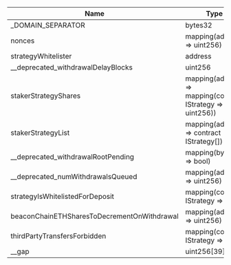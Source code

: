 | Name                                        | Type                                                       | Slot | Offset | Bytes | Contract                                                             |
|---------------------------------------------|------------------------------------------------------------|------|--------|-------|----------------------------------------------------------------------|
| _DOMAIN_SEPARATOR                           | bytes32                                                    | 0    | 0      | 32    | src/contracts/core/StrategyManagerStorage.sol:StrategyManagerStorage |
| nonces                                      | mapping(address => uint256)                                | 1    | 0      | 32    | src/contracts/core/StrategyManagerStorage.sol:StrategyManagerStorage |
| strategyWhitelister                         | address                                                    | 2    | 0      | 20    | src/contracts/core/StrategyManagerStorage.sol:StrategyManagerStorage |
| __deprecated_withdrawalDelayBlocks          | uint256                                                    | 3    | 0      | 32    | src/contracts/core/StrategyManagerStorage.sol:StrategyManagerStorage |
| stakerStrategyShares                        | mapping(address => mapping(contract IStrategy => uint256)) | 4    | 0      | 32    | src/contracts/core/StrategyManagerStorage.sol:StrategyManagerStorage |
| stakerStrategyList                          | mapping(address => contract IStrategy[])                   | 5    | 0      | 32    | src/contracts/core/StrategyManagerStorage.sol:StrategyManagerStorage |
| __deprecated_withdrawalRootPending          | mapping(bytes32 => bool)                                   | 6    | 0      | 32    | src/contracts/core/StrategyManagerStorage.sol:StrategyManagerStorage |
| __deprecated_numWithdrawalsQueued           | mapping(address => uint256)                                | 7    | 0      | 32    | src/contracts/core/StrategyManagerStorage.sol:StrategyManagerStorage |
| strategyIsWhitelistedForDeposit             | mapping(contract IStrategy => bool)                        | 8    | 0      | 32    | src/contracts/core/StrategyManagerStorage.sol:StrategyManagerStorage |
| beaconChainETHSharesToDecrementOnWithdrawal | mapping(address => uint256)                                | 9    | 0      | 32    | src/contracts/core/StrategyManagerStorage.sol:StrategyManagerStorage |
| thirdPartyTransfersForbidden                | mapping(contract IStrategy => bool)                        | 10   | 0      | 32    | src/contracts/core/StrategyManagerStorage.sol:StrategyManagerStorage |
| __gap                                       | uint256[39]                                                | 11   | 0      | 1248  | src/contracts/core/StrategyManagerStorage.sol:StrategyManagerStorage |
